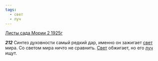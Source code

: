 ```yaml
---
tags:
  - свет
  - луч
---
```


[Листы сада Мории 2 1925г](https://127.0.0.1:4002/agni/1925)

___212___
Синтез духовности самый редкий дар, именно он зажигает [свет](../../../tags/#свет) мира. Со светом мира ничто не сравнить. [Свет](../../../tags/#свет) обжигает, но его [луч](../../../tags/#луч) ищут.   

